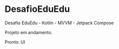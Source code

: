 # DesafioEduEdu
Desafio EduEdu - Kotlin - MVVM - Jetpack Compose

Projeto em andamento.


Pronto: UI
